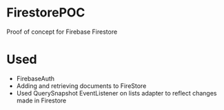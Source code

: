 # FirestorePOC
Proof of concept for Firebase Firestore

# Used
- FirebaseAuth
- Adding and retrieving documents to FireStore
- Used QuerySnapshot EventListener on lists adapter to reflect changes made in Firestore 
